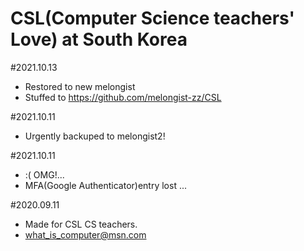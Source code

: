 # CSL(Computer Science teachers' Love) at South Korea

#2021.10.13     
- Restored to new melongist     
- Stuffed to https://github.com/melongist-zz/CSL         

#2021.10.11     
- Urgently backuped to melongist2!     
     
#2021.10.11
- :( OMG!... 
- MFA(Google Authenticator)entry lost ...   

#2020.09.11
- Made for CSL CS teachers.
- what_is_computer@msn.com
